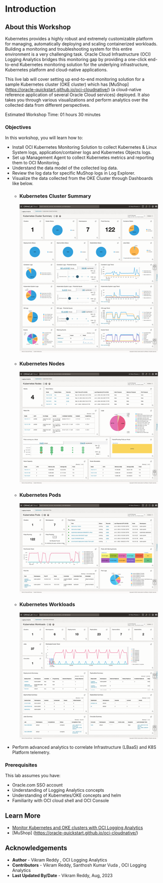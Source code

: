 # Introduction

## About this Workshop
Kubernetes provides a highly robust and extremely customizable platform for managing, automatically deploying and scaling containerized workloads. Building a monitoring and troubleshooting system for this entire environment is a very challenging task. Oracle Cloud Infrastructure (OCI) Logging Analytics bridges this monitoring gap by providing a one-click end-to-end Kubernetes monitoring solution for the underlying infrastructure, Kubernetes platform and cloud-native applications.

This live lab will cover setting up end-to-end monitoring solution for a sample Kubernetes cluster (OKE cluster) which has [MuShop] (https://oracle-quickstart.github.io/oci-cloudnative/) (a cloud-native reference application of several Oracle Cloud services) deployed. It also takes you through various visualizations and perform analytics over the collected data from different perspectives.

Estimated Workshop Time: 01 hours 30 minutes

### Objectives

In this workshop, you will learn how to:

* Install OCI Kubernetes Monitoring Solution to collect Kubernetes & Linux System logs, application/container logs and Kubernetes Objects logs.
* Set up Management Agent to collect Kubernetes metrics and reporting them to OCI Monitoring.
* Understand the data model of the collected log data.
* Review the log data for specific MuShop logs in Log Explorer.
* Visualize the data collected from the OKE Cluster through Dashboards like below.
     - ### Kubernetes Cluster Summary

        ![kubernetes-cluster-summary](images/kubernetes-cluster-summary.png)
     - ### Kubernetes Nodes

        ![kubernetes-nodes](images/kubernetes-nodes.png)
     - ### Kubernetes Pods

        ![kubernetes-pods](images/kubernetes-pods.png)
     - ### Kubernetes Workloads
     
        ![kubernetes-workloads](images/kubernetes-workloads.png) 
* Perform advanced analytics to correlate Infrastructure (LBaaS) and K8S Platform telemetry.             


### Prerequisites

This lab assumes you have:

* Oracle.com SSO account
* Understanding of Logging Analytics concepts
* Understanding of Kubernetes/OKE concepts and helm
* Familiarity with OCI cloud shell and OCI Console


## Learn More

* [Monitor Kubernetes and OKE clusters with OCI Logging Analytics](https://docs.oracle.com/en/solutions/kubernetes-oke-logging-analytics/index.html)
* [MuShop] (https://oracle-quickstart.github.io/oci-cloudnative/)

## Acknowledgements
* **Author** - Vikram Reddy , OCI Logging Analytics
* **Contributors** -  Vikram Reddy, Santhosh Kumar Vuda , OCI Logging Analytics
* **Last Updated By/Date** - Vikram Reddy, Aug, 2023
